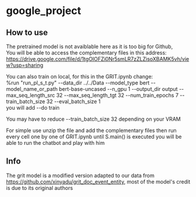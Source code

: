 # google_project
 
## How to use 

The pretrained model is not avaiblable here as it is too big for Github,  
You will be able to access the complementary files in this address: https://drive.google.com/file/d/1tgOIOFZi0Nr5smLR7zZLZisoXBAMK5vh/view?usp=sharing

You can also train on local, for this in the GRIT.ipynb change:  
%run "run_pl_s_t.py" --data_dir ../../Data --model_type bert --model_name_or_path bert-base-uncased --n_gpu 1 --output_dir output --max_seq_length_src 32 --max_seq_length_tgt 32 --num_train_epochs 7 --train_batch_size 32 --eval_batch_size 1  
you will add --do train

You may have to reduce --train_batch_size 32 depending on your VRAM  

For simple use unzip the file and add the complementary files then run every cell one by one of GRIT.ipynb until S.main() is executed you will be able to run the chatbot and play with him 


## Info

The grit model is a modified version adapted to our data from https://github.com/xinyadu/grit_doc_event_entity, most of the model's credit is due to its original authors
